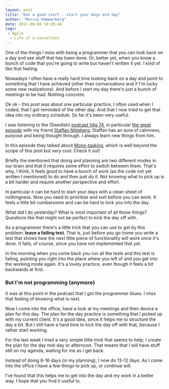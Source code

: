 ```yaml
---
layout: post
title: "Get a good start - start your days mid-day"
author: "Marcus Hammarberg"
date: 2017-08-08 10:20:46
tags:
 - Agile
  - Life of a consultant
---
```


One of the things I miss with being a programmer that you can look back on a day and see stuff that has been done. Or, better yet, when you know a bunch of code that you're going to write but haven't written it yet. I kind of like that feeling.

Nowadays I often have a really hard time looking back on a day and point to something that I have achieved (other than conversations and if I'm lucky some new realizations). And before I start my day there's just a bunch of meetings to be had. Nothing concrete.

Ok ok - this post was about one particular practice, I often used when I coded, that I got reminded of the other day. And that I now tried to get that idea into my ordinary schedule. So far it's been very useful.

<!-- excerpt-end -->

I was listening to the (Swedish) [podcast Väg 74](http://www.agical.se/pod/), in particular [the great episode](http://www.agical.se/pod/avsnitt43.mp3) with my friend [Staffan Nöteberg](http://staffannoteberg.com/). Staffan has an aura of calmness, purpose and being thought through. I always learn new things from him.

In this episode they talked about [Mono-tasking](https://monotasking.blog/), which is well beyond the scope of this post but very cool. Check it out!

Briefly the mentioned that doing and planning are two different modes in our brain and that it requires some effort to switch between them. That's why, I think, it feels good to have a bunch of work (as the code not yet written I mentioned) to do and then just *do it*. Not knowing what to pick up is a bit harder and require another perspective and effort.

In particular it can be hard to start your days with a clean sheet of nothingness. Now you need to prioritise and sort before you can work. It feels a little bit cumbersome and can be hard to kick you into the day.

What did I do yesterday? What is most important of all those things? Questions like that might not be perfect to kick the day off with.

As a programmer there's a little trick that you can use to get by this problem: **leave a failing test**. That is, just before you go home you write a test that shows how the next little piece of functionality will work once it's done. It fails, of course, since you have not implemented that yet.

In the morning when you come back you run all the tests and this test is failing, pointing you right into the place where you left of and you get into the working mode again. It's a lovely practice, even though it feels a bit backwards at first.

### But I'm not programming (anymore)

It was at this point in the podcast that I got the programmer blues. I miss that feeling of knowing what is next.

Now I come into the office, have a look at my meetings and then device a plan for this day. The plan for the day practice is something that I picked up with my current client. It's a good idea, since it helps me to structure the day a bit. But I still have a hard time to kick the day off with that, because I rather start working.

For the last week I tried a very simple little trick that seems to help; I create the plan for the day mid-day or afternoon. That means that I will have stuff still on my agenda, waiting for me as I get back.

Instead of doing 8-16 days (in my planning), I now do 13-12 days. As I come into the office I have a few things to pick up, or continue will.

I've found that this helps me to get into the day and my work in a better way. I hope that you find it useful to.

